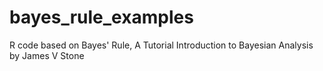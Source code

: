 # bayes_rule_examples
R code based on Bayes' Rule, A Tutorial Introduction to Bayesian Analysis by James V Stone
